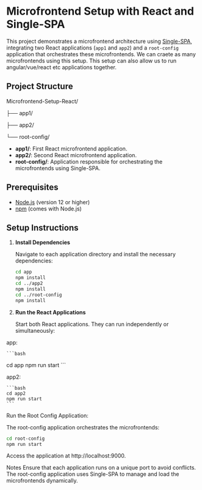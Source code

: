 # Microfrontend Setup with React and Single-SPA

This project demonstrates a microfrontend architecture using [Single-SPA](https://single-spa.js.org/), integrating two React applications (`app1` and `app2`) and a `root-config` application that orchestrates these microfrontends.
We can craete as many microfrontends using this setup. This setup can also allow us to run angular/vue/react etc applications together. 

## Project Structure

Microfrontend-Setup-React/

 ├── app1/

 ├── app2/

 └── root-config/


- **app1/**: First React microfrontend application.
- **app2/**: Second React microfrontend application.
- **root-config/**: Application responsible for orchestrating the microfrontends using Single-SPA.

## Prerequisites

- [Node.js](https://nodejs.org/) (version 12 or higher)
- [npm](https://www.npmjs.com/) (comes with Node.js)

## Setup Instructions

1. **Install Dependencies**

   Navigate to each application directory and install the necessary dependencies:

    ```bash
    cd app
    npm install
    cd ../app2
    npm install
    cd ../root-config
    npm install
    ```

2. **Run the React Applications**

   Start both React applications. They can run independently or simultaneously:

  app:

    ```bash
   cd app
   npm run start
    ```

  app2:

    ```bash
    cd app2
    npm run start
    ```
Run the Root Config Application:

The root-config application orchestrates the microfrontends:

```bash
cd root-config
npm run start
```
Access the application at http://localhost:9000.

Notes
Ensure that each application runs on a unique port to avoid conflicts.
The root-config application uses Single-SPA to manage and load the microfrontends dynamically.
